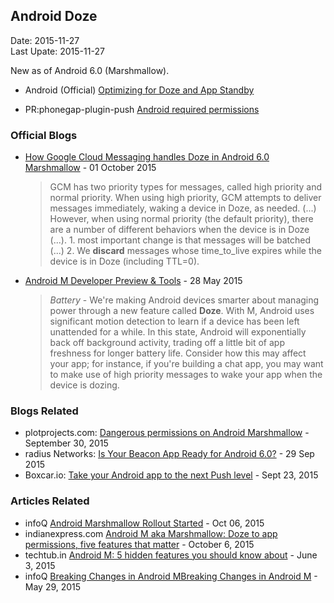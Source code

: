 ## Android Doze ###
Date: 2015-11-27<br>
Last Upate: 2015-11-27

New as of Android 6.0 (Marshmallow).

- Android (Official) [Optimizing for Doze and App Standby](http://developer.android.com/training/monitoring-device-state/doze-standby.html)

- PR:phonegap-plugin-push
 [Android required permissions](https://github.com/phonegap/phonegap-plugin-push/issues/258)

### Official Blogs ###

- [How Google Cloud Messaging handles Doze in Android 6.0 Marshmallow](http://android-developers.blogspot.com/2015/10/how-google-cloud-messaging-handles-doze.html) - 01 October 2015

    > GCM has two priority types for messages, called high priority and normal priority. When using high priority, GCM attempts to deliver messages immediately, waking a device in Doze, as needed. (...) However, when using normal priority (the default priority), there are a number of different behaviors when the device is in Doze (...). 1. most important change is that messages will be batched (...) 2. We **discard** messages whose time_to_live expires while the device is in Doze (including TTL=0).

- [Android M Developer Preview & Tools](http://android-developers.blogspot.com/2015/05/android-m-developer-preview-tools.html) - 28 May 2015

    > *Battery* - We're making Android devices smarter about managing power through a new feature called **Doze**. With M, Android uses significant motion detection to learn if a device has been left unattended for a while. In this state, Android will exponentially back off background activity, trading off a little bit of app freshness for longer battery life. Consider how this may affect your app; for instance, if you're building a chat app, you may want to make use of high priority messages to wake your app when the device is dozing.


### Blogs Related ###

- plotprojects.com: [Dangerous permissions on Android Marshmallow](http://www.plotprojects.com/dangerous-permissions-on-android-marshmallow/) - September 30, 2015
- radius Networks: [Is Your Beacon App Ready for Android 6.0?](http://developer.radiusnetworks.com/2015/09/29/is-your-beacon-app-ready-for-android-6.html) - 29 Sep 2015
- Boxcar.io: [Take your Android app to the next Push level](http://developer.boxcar.io/blog/2015-09-23-take-your-app-to-the-next-push-level/) - Sept 23, 2015

### Articles Related ###

- infoQ [Android Marshmallow Rollout Started](http://www.infoq.com/news/2015/10/android-marshmallow-rollout) - Oct 06, 2015
- indianexpress.com [Android M aka Marshmallow: Doze to app permissions, five features that matter](http://indianexpress.com/article/technology/tech-news-technology/android-6-0-marshmallow-update-5-features-you-need-to-know/) - October 6, 2015
- techtub.in [Android M: 5 hidden features you should know about](http://techtub.in/android-m-5-hidden-features-you-should-know-about/) - June 3, 2015
- infoQ [Breaking Changes in Android MBreaking Changes in Android M](http://www.infoq.com/news/2015/05/android-m) - May 29, 2015
